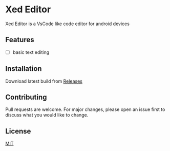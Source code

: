 # Xed Editor

Xed Editor is a VsCode like code editor for android devices 

## Features
- [ ] basic text editing

## Installation

Download latest build
from [Releases](https://github.com/RohitKushvaha01/Xed-Editor/releases)


## Contributing

Pull requests are welcome. For major changes, please open an issue first
to discuss what you would like to change.



## License

[MIT](https://choosealicense.com/licenses/mit/)
